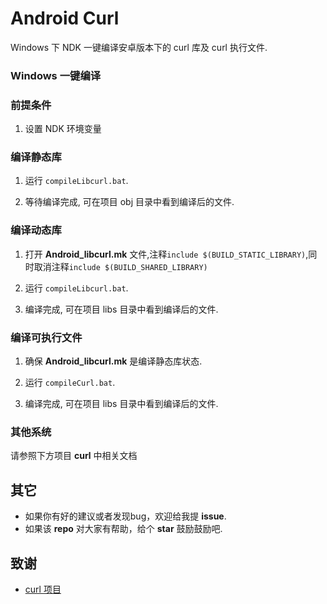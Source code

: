 # Android Curl 

Windows 下 NDK 一键编译安卓版本下的 curl 库及 curl 执行文件.


### Windows 一键编译

### 前提条件
1. 设置 NDK 环境变量	

### 编译静态库
1. 运行 `compileLibcurl.bat`.

2. 等待编译完成, 可在项目 obj 目录中看到编译后的文件.


### 编译动态库
1. 打开 **Android_libcurl.mk** 文件,注释`include $(BUILD_STATIC_LIBRARY)`,同时取消注释`include $(BUILD_SHARED_LIBRARY)`

2. 运行 `compileLibcurl.bat`.

3. 编译完成, 可在项目 libs 目录中看到编译后的文件.

### 编译可执行文件

1. 确保 **Android_libcurl.mk** 是编译静态库状态.

2. 运行 `compileCurl.bat`.

3. 编译完成, 可在项目 libs 目录中看到编译后的文件.


### 其他系统

请参照下方项目 **curl** 中相关文档

## 其它
- 如果你有好的建议或者发现bug，欢迎给我提 **issue**.
- 如果该 **repo** 对大家有帮助，给个 **star** 鼓励鼓励吧.

## 致谢
- [curl 项目](https://github.com/curl/curl)

